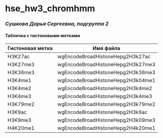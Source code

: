 # hse_hw3_chromhmm
### _Сушкова Дарья Сергеевна, подгруппа 2_

#### Табличка с гистоновыми метками
Гистоновая метка | Имя файла
--- | --- 
H3K27ac | wgEncodeBroadHistoneHepg2H3k27ac
H3K27me3 | wgEncodeBroadHistoneHepg2H3k27me3
H3K36me3 | wgEncodeBroadHistoneHepg2H3k36me3
H3K4me1 | wgEncodeBroadHistoneHepg2H3k04me1
H3K4me2 | wgEncodeBroadHistoneHepg2H3k4me2
H3K4me3 | wgEncodeBroadHistoneHepg2H3k4me3
H3K79me2 | wgEncodeBroadHistoneHepg2H3k79me2
H3K9ac | wgEncodeBroadHistoneHepg2H3k9ac
H3K9me3 | wgEncodeBroadHistoneHepg2H3k09me3
H4K20me1 | wgEncodeBroadHistoneHepg2H4k20me1
